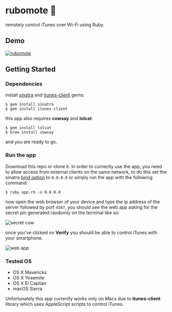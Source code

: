 # rubomote :musical_note:

remotely control iTunes over Wi-Fi using Ruby.

## Demo

[![rubomote](https://thumbs.gfycat.com/FakeDistantBorderterrier-size_restricted.gif)](https://gfycat.com/FakeDistantBorderterrier)

## Getting Started
### Dependencies

install [sinatra](http://www.sinatrarb.com/) and [itunes-client](https://github.com/katsuma/itunes-client) gems:

```
$ gem install sinatra
$ gem install itunes-client
```

this app also requires **cowsay** and **lolcat**:

```
$ gem install lolcat
$ brew install cowsay
```

and you are ready to go.

### Run the app

Download this repo or clone it. In order to correctly use the app, you need to allow access from external clients on the same network, to do this set the sinatra [bind option](http://www.sinatrarb.com/configuration.html#__server_hostname_or_ip_address) to `0.0.0.0` or simply run the app with the following command:

```
$ ruby app.rb -o 0.0.0.0
```

now open the web browser of your device and type the ip address of the server followed by port `4567`, you should see the web app asking for the secret pin generated randomly on the terminal like so:

![secret cow](http://i.imgur.com/BS7vY9p.png)

once you've clicked on **Verify** you should be able to control iTunes with your smartphone.

![web app](http://i.imgur.com/TJ81IXL.jpg)

### Tested OS

* OS X Mavericks
* OS X Yosemite
* OS X El Capitan
* macOS Sierra

Unfortunately this app currently works only on Macs due to **itunes-client** library which uses AppleScript scripts to control iTunes.

